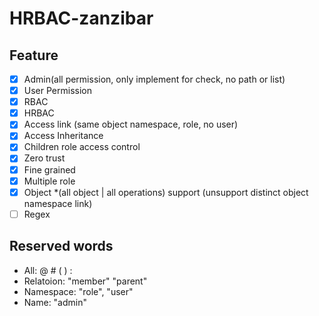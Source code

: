 # HRBAC-zanzibar

## Feature

- [x] Admin(all permission, only implement for check, no path or list)
- [x] User Permission
- [x] RBAC
- [x] HRBAC
- [x] Access link (same object namespace, role, no user)
- [x] Access Inheritance
- [x] Children role access control
- [x] Zero trust
- [x] Fine grained
- [x] Multiple role
- [x] Object *(all object | all operations) support (unsupport distinct object namespace link)
- [ ] Regex

## Reserved words

- All: @ # ( ) :
- Relatoion: "member" "parent"
- Namespace: "role", "user"
- Name: "admin"
  